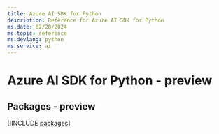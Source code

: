 ```yaml
---
title: Azure AI SDK for Python
description: Reference for Azure AI SDK for Python
ms.date: 02/28/2024
ms.topic: reference
ms.devlang: python
ms.service: ai
---
```

# Azure AI SDK for Python - preview
## Packages - preview
[!INCLUDE [packages](ai-index.md)]